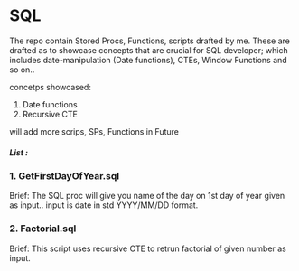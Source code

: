 # SQL
The repo contain Stored Procs, Functions, scripts drafted by me.
These are drafted as to showcase concepts that are crucial for SQL developer; which includes date-manipulation (Date functions), CTEs, Window Functions and so on..

concetps showcased:
1. Date functions 
2. Recursive CTE 

will add more scrips, SPs, Functions in Future 



##### List : 

### 1. GetFirstDayOfYear.sql 
  Brief: The SQL proc will give you name of the day on 1st day of year given as input.. input is date in std YYYY/MM/DD format.

### 2. Factorial.sql
  Brief: This script uses recursive CTE to retrun factorial of given number as input.
  

